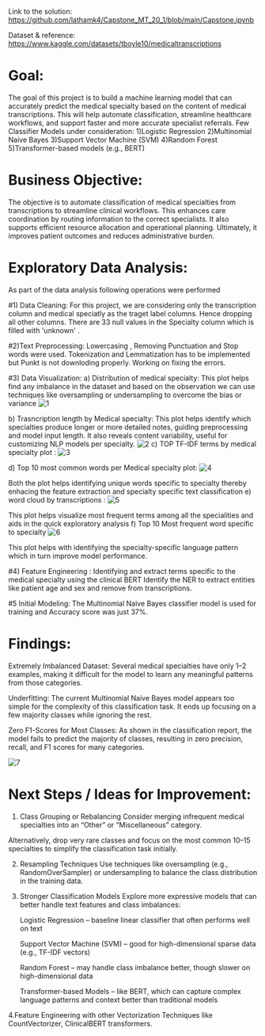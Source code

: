 Link to the solution: https://github.com/lathamk4/Capstone_MT_20_1/blob/main/Capstone.ipynb

Dataset & reference: https://www.kaggle.com/datasets/tboyle10/medicaltranscriptions

# Goal:
The goal of this project is to build a machine learning model that can accurately predict the medical specialty based on the content of medical transcriptions. 
This will help automate classification, streamline healthcare workflows, and support faster and more accurate specialist referrals.
Few Classifier Models under consideration:
1)Logistic Regression 
2)Multinomial Naive Bayes
3)Support Vector Machine (SVM)
4)Random Forest 
5)Transformer-based models (e.g., BERT)

# Business Objective: 
The objective is to automate classification of medical specialties from transcriptions to streamline clinical workflows. This enhances care coordination by routing information to the correct specialists. 
It also supports efficient resource allocation and operational planning. Ultimately, it improves patient outcomes and reduces administrative burden.

# Exploratory Data Analysis: 
As part of the data analysis following operations were performed 

#1) Data Cleaning: 
For this project, we are considering only the transcription column and medical speciatly as the traget label columns. Hence dropping all other columns. 
There are 33 null values in the Specialty column which is filled with 'unknown' . 

#2)Text Preprocessing:
Lowercasing , Removing Punctuation and Stop words were used. Tokenization and Lemmatization has to be implemented but Punkt is not downloding properly. Working on fixing the errors. 

#3) Data Visualization: 
a) Distribution of medical specialty: 
This plot helps find any imbalance in the dataset and based on the observation we can use techniques like oversampling or undersampling to overcome the bias or variance
![1](https://github.com/user-attachments/assets/26947e16-48e1-4606-bcc8-9dd9e38bb9ed)

b) Trasncription length by Medical specialty: 
This plot helps identify which specialties produce longer or more detailed notes, guiding preprocessing and model input length. It also reveals content variability, useful for customizing NLP models per specialty.
![2](https://github.com/user-attachments/assets/21427796-18b2-4c34-9efe-c3d078654c7b)
c) TOP TF-IDF terms by medical specialty plot :
![3](https://github.com/user-attachments/assets/f47ee9ea-5f73-433d-84c9-5220f262a57f)

d) Top 10 most common words per Medical specialty plot:
![4](https://github.com/user-attachments/assets/c3594832-0fb4-4b4a-b016-8e92f55bb828)

Both the plot helps identifying unique words specific to specialty thereby enhacing the feature extraction and specialty specific text classification
e) word cloud by transcriptions : 
![5](https://github.com/user-attachments/assets/9362656c-d89c-49e8-ac90-d35e78af249c)

This plot helps visualize most frequent terms among all the specialities and aids in the quick exploratory analysis 
f) Top 10 Most frequent word specific to specialty 
![6](https://github.com/user-attachments/assets/3153c211-6db4-41fa-97e8-c99e11c7cb65)

This plot helps with identifying the specialty-specific language pattern which in turn improve model performance.

#4) Feature Engineering : 
Identifying and extract terms specific to the medical specialty using the clinical BERT 
Identify the NER to extract entities like patient age and sex and remove from transcriptions.

#5 Initial Modeling:
The Multinomial Naive Bayes classifier model is used for training and Accuracy score was just 37%. 

# Findings:
Extremely Imbalanced Dataset:
Several medical specialties have only 1–2 examples, making it difficult for the model to learn any meaningful patterns from those categories.

Underfitting:
The current Multinomial Naive Bayes model appears too simple for the complexity of this classification task. It ends up focusing on a few majority classes while ignoring the rest.

Zero F1-Scores for Most Classes:
As shown in the classification report, the model fails to predict the majority of classes, resulting in zero precision, recall, and F1 scores for many categories.

![7](https://github.com/user-attachments/assets/487aa8cd-4aab-4589-afe9-2477282a7433)


# Next Steps / Ideas for Improvement:
1. Class Grouping or Rebalancing
Consider merging infrequent medical specialties into an “Other” or “Miscellaneous” category.

Alternatively, drop very rare classes and focus on the most common 10–15 specialties to simplify the classification task initially.

2. Resampling Techniques
Use techniques like oversampling (e.g., RandomOverSampler) or undersampling to balance the class distribution in the training data.

3. Stronger Classification Models
Explore more expressive models that can better handle text features and class imbalances:
    
    Logistic Regression – baseline linear classifier that often performs well on text
    
    Support Vector Machine (SVM) – good for high-dimensional sparse data (e.g., TF-IDF vectors)
    
    Random Forest – may handle class imbalance better, though slower on high-dimensional data
    
    Transformer-based Models – like BERT, which can capture complex language patterns and context better than traditional models

4.Feature Engineering with other Vectorization Techniques like CountVectorizer, ClinicalBERT transformers.
